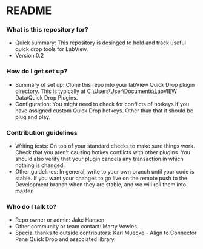 # README #


### What is this repository for? ###

* Quick summary:
This repository is desinged to hold and track useful quick drop tools for LabView. 
* Version
0.2

### How do I get set up? ###

* Summary of set up:
Clone this repo into your labView Quick Drop plugin directory. This is typically at C:\Users\User\Documents\LabVIEW Data\Quick Drop Plugins.
* Configuration:
You might need to check for conflicts of hotkeys if you have assigned custom Quick Drop hotkeys. Other than that it should be plug and play.

### Contribution guidelines ###

* Writing tests:
On top of your standard checks to make sure things work. Check that you aren't causing hotkey conflicts with other plugins. You should also verify that your plugin cancels any transaction in which nothing is changed.
* Other guidelines:
In general, write to your own branch until your code is stable. If you want your changes to go live on the remote push to the Development branch when they are stable, and we will roll them into master.

### Who do I talk to? ###

* Repo owner or admin:
Jake Hansen
* Other community or team contact:
Marty Vowles
* Special thanks to outside contributors:
Karl Muecke - Align to Connector Pane Quick Drop and associated library. 
